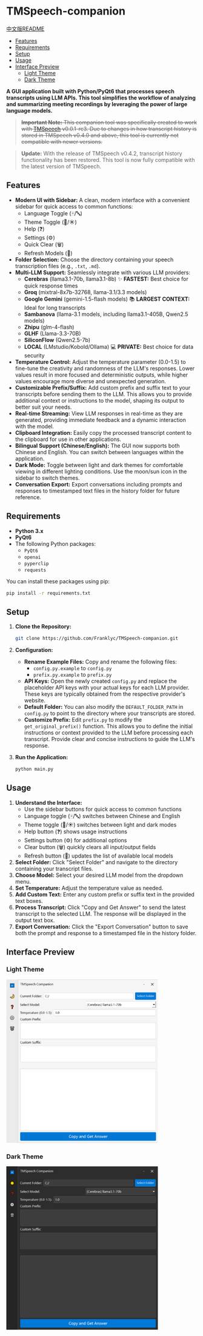 # TMSpeech-companion
[中文版README](README_zh.md)

- [Features](#features)
- [Requirements](#requirements)
- [Setup](#setup)
- [Usage](#usage)
- [Interface Preview](#interface-preview)
  - [Light Theme](#light-theme)
  - [Dark Theme](#dark-theme)

**A GUI application built with Python/PyQt6 that processes speech transcripts using LLM APIs. This tool simplifies the workflow of analyzing and summarizing meeting recordings by leveraging the power of large language models.**

> ~~**Important Note:** This companion tool was specifically created to work with [TMSpeech](https://github.com/jxlpzqc/TMSpeech) v0.0.1-rc3. Due to changes in how transcript history is stored in TMSpeech v0.4.0 and above, this tool is currently not compatible with newer versions.~~

> **Update:** With the release of TMSpeech v0.4.2, transcript history functionality has been restored. This tool is now fully compatible with the latest version of TMSpeech.

## Features

* **Modern UI with Sidebar:** A clean, modern interface with a convenient sidebar for quick access to common functions:
    * Language Toggle (🀄/🔤)
    * Theme Toggle (🌙/☀️)
    * Help (❓)
    * Settings (⚙️)
    * Quick Clear (🗑️)
    * Refresh Models (🔄)
* **Folder Selection:** Choose the directory containing your speech transcription files (e.g., `.txt`, `.md`).
* **Multi-LLM Support:** Seamlessly integrate with various LLM providers:
    * **Cerebras** (llama3.1-70b, llama3.1-8b) :sparkles: **FASTEST:** Best choice for quick response times
    * **Groq** (mixtral-8x7b-32768, llama-3.1/3.3 models) 
    * **Google Gemini** (gemini-1.5-flash models) :books: **LARGEST CONTEXT:** Ideal for long transcripts
    * **Sambanova** (llama-3.1 models, including llama3.1-405B, Qwen2.5 models)
    * **Zhipu** (glm-4-flash)
    * **GLHF** (Llama-3.3-70B)
    * **SiliconFlow** (Qwen2.5-7b)
    * **LOCAL** (LMstudio/Kobold/Ollama) :computer: **PRIVATE:** Best choice for data security
* **Temperature Control:** Adjust the temperature parameter (0.0-1.5) to fine-tune the creativity and randomness of the LLM's responses. Lower values result in more focused and deterministic outputs, while higher values encourage more diverse and unexpected generation.
* **Customizable Prefix/Suffix:** Add custom prefix and suffix text to your transcripts before sending them to the LLM. This allows you to provide additional context or instructions to the model, shaping its output to better suit your needs.
* **Real-time Streaming:** View LLM responses in real-time as they are generated, providing immediate feedback and a dynamic interaction with the model.
* **Clipboard Integration:** Easily copy the processed transcript content to the clipboard for use in other applications.
* **Bilingual Support (Chinese/English):** The GUI now supports both Chinese and English. You can switch between languages within the application.
* **Dark Mode:** Toggle between light and dark themes for comfortable viewing in different lighting conditions. Use the moon/sun icon in the sidebar to switch themes.
* **Conversation Export:** Export conversations including prompts and responses to timestamped text files in the history folder for future reference.

## Requirements

* **Python 3.x**
* **PyQt6**
* The following Python packages:
    * ``PyQt6``
    * ``openai``
    * ``pyperclip``
    * ``requests``

You can install these packages using pip:

```bash
pip install -r requirements.txt
```

## Setup

1. **Clone the Repository:**

   ```bash
   git clone https://github.com/Franklyc/TMSpeech-companion.git
   ```

2. **Configuration:**

   * **Rename Example Files:** Copy and rename the following files:
      * `config.py.example` to `config.py`
      * `prefix.py.example` to `prefix.py`
   * **API Keys:** Open the newly created `config.py` and replace the placeholder API keys with your actual keys for each LLM provider. These keys are typically obtained from the respective provider's website.
   * **Default Folder:** You can also modify the `DEFAULT_FOLDER_PATH` in `config.py` to point to the directory where your transcripts are stored.
   * **Customize Prefix:** Edit `prefix.py` to modify the `get_original_prefix()` function. This allows you to define the initial instructions or context provided to the LLM before processing each transcript. Provide clear and concise instructions to guide the LLM's response.


3. **Run the Application:**

   ```bash
   python main.py
   ```

## Usage

1. **Understand the Interface:**
    * Use the sidebar buttons for quick access to common functions
    * Language toggle (🀄/🔤) switches between Chinese and English
    * Theme toggle (🌙/☀️) switches between light and dark modes
    * Help button (❓) shows usage instructions
    * Settings button (⚙️) for additional options
    * Clear button (🗑️) quickly clears all input/output fields
    * Refresh button (🔄) updates the list of available local models
2. **Select Folder:** Click "Select Folder" and navigate to the directory containing your transcript files.
3. **Choose Model:** Select your desired LLM model from the dropdown menu.
4. **Set Temperature:** Adjust the temperature value as needed.
5. **Add Custom Text:** Enter any custom prefix or suffix text in the provided text boxes.
6. **Process Transcript:** Click "Copy and Get Answer" to send the latest transcript to the selected LLM. The response will be displayed in the output text box.
7. **Export Conversation:** Click the "Export Conversation" button to save both the prompt and response to a timestamped file in the history folder.

## Interface Preview

### Light Theme
<img src="assets/qt_gui_en_light.png" width="400">

### Dark Theme
<img src="assets/qt_gui_en_dark.png" width="400">
